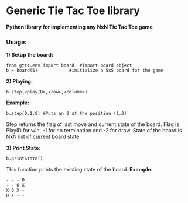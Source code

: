 # Generic Tie Tac Toe library
**Python library for implementing any NxN Tic Tac Toe game**
### Usage:

**1) Setup the board:**

    from gttt.env import board	#import board object
    b = board(5)			#initialize a 5x5 board for the game

**2) Playing:**

    b.step(<playID>,<row>,<column>)

**Example:**

    b.step(0,1,0) #Puts an 0 at the position (1,0)
Step returns the flag of last move and current state of the board.
Flag is PlayID for win, -1 for no termination and -2 for draw. State of the board is NxN list of current board state.

 **3) Print State:**
 

    b.printState()
This function prints the existing state of the board.
**Example:**

    - - - O
    - - O X
    X O X -
    O X - -
